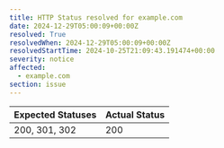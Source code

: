 ```yaml
---
title: HTTP Status resolved for example.com
date: 2024-12-29T05:00:09+00:00Z
resolved: True
resolvedWhen: 2024-12-29T05:00:09+00:00Z
resolvedStartTime: 2024-10-25T21:09:43.191474+00:00
severity: notice
affected:
  - example.com
section: issue
---
```


| Expected Statuses | Actual Status  |
|-------------------|----------------|
| 200, 301, 302 | 200 |
